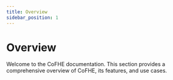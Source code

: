 ```yaml
---
title: Overview
sidebar_position: 1
---
```


# Overview

Welcome to the CoFHE documentation. This section provides a comprehensive overview of CoFHE, its features, and use cases. 